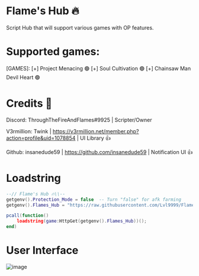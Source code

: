 # Flame's Hub 🔥

Script Hub that will support various games with OP features.

# Supported games:
[GAMES]:
[+] Project Menacing 🟢
[+] Soul Cultivation 🟢
[+] Chainsaw Man Devil Heart 🟢

# Credits 👀
Discord: ThroughTheFireAndFlames#9925 | Scripter/Owner


V3rmillion: Twink | https://v3rmillion.net/member.php?action=profile&uid=1078854 | UI Library 👍

Github: insanedude59 | https://github.com/insanedude59 | Notification UI 👍
# Loadstring
```lua
--// Flame's Hub 🔥\\--
getgenv().Protection_Mode = false  -- Turn "false" for afk farming
getgenv().Flames_Hub = "https://raw.githubusercontent.com/Lvl9999/Flames/main/Source";

pcall(function()
    loadstring(game:HttpGet(getgenv().Flames_Hub))();
end)
```

# User Interface
![image](https://github.com/Lvl9999/Flames/assets/123672448/faafdb1a-93e9-4a3b-827e-94265d35f50d)

